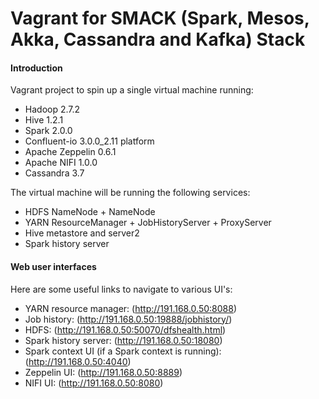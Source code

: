 Vagrant for SMACK (Spark, Mesos, Akka, Cassandra and Kafka) Stack
==================================

#### Introduction

Vagrant project to spin up a single virtual machine running:

* Hadoop 2.7.2
* Hive 1.2.1
* Spark 2.0.0
* Confluent-io 3.0.0_2.11 platform 
* Apache Zeppelin 0.6.1
* Apache NIFI 1.0.0
* Cassandra 3.7

The virtual machine will be running the following services:

* HDFS NameNode + NameNode
* YARN ResourceManager + JobHistoryServer + ProxyServer
* Hive metastore and server2
* Spark history server

#### Web user interfaces

Here are some useful links to navigate to various UI's:

* YARN resource manager:  (http://191.168.0.50:8088)
* Job history:  (http://191.168.0.50:19888/jobhistory/)
* HDFS: (http://191.168.0.50:50070/dfshealth.html)
* Spark history server: (http://191.168.0.50:18080)
* Spark context UI (if a Spark context is running): (http://191.168.0.50:4040)
* Zeppelin UI: (http://191.168.0.50:8889)
* NIFI UI: (http://191.168.0.50:8080)
